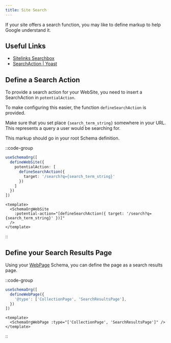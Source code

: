 ```yaml
---
title: Site Search
---
```


If your site offers a search function, you may like to define markup to help Google understand it.

## Useful Links

- [Sitelinks Searchbox](https://developers.google.com/search/docs/advanced/structured-data/sitelinks-searchbox)
- [SearchAction | Yoast](https://developer.yoast.com/features/schema/pieces/searchaction)

## Define a Search Action

To provide a search action for your WebSite, you need to insert a SearchAction in `potentialAction`.

To make configuring this easier, the function `defineSearchAction` is provided.

Make sure that you set place `{search_term_string}` somewhere in your URL.
This represents a query a user would be searching for.

This markup should go in your root Schema definition.

::code-group

```ts [useSchemaOrg]
useSchemaOrg([
  defineWebSite({
    potentialAction: [
      defineSearchAction({
        target: '/search?q={search_term_string}'
      })
    ]
  })
])
```

```vue [Vue Components]
<template>
  <SchemaOrgWebSite
    :potential-action="[defineSearchAction({ target: '/search?q={search_term_string}' })]"
  />
</template>
```

::

## Define your Search Results Page

Using your [WebPage](/docs/schema-org/api/schema/webpage) Schema, you can define the page as a search results page.

::code-group

```ts [useSchemaOrg]
useSchemaOrg([
  defineWebPage({
    '@type': ['CollectionPage', 'SearchResultsPage'],
  })
])
```

```vue [Vue Components]
<template>
  <SchemaOrgWebPage :type="['CollectionPage', 'SearchResultsPage']" />
</template>
```

::
